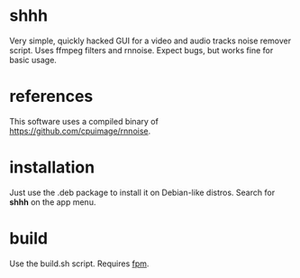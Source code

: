# shhh

Very simple, quickly hacked GUI for a video and audio tracks noise remover script.
Uses ffmpeg filters and rnnoise.
Expect bugs, but works fine for basic usage.

# references
This software uses a compiled binary of https://github.com/cpuimage/rnnoise.

# installation
Just use the .deb package to install it on Debian-like distros. Search for **shhh** on the app menu.

# build
Use the build.sh script. Requires [fpm](https://github.com/jordansissel/fpm).
